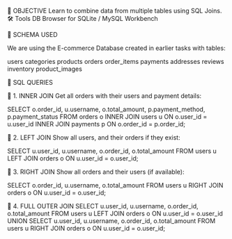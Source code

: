 
🎯 OBJECTIVE
Learn to combine data from multiple tables using SQL Joins.
🛠 Tools
DB Browser for SQLite / MySQL Workbench

📂 SCHEMA USED

We are using the E-commerce Database created in earlier tasks with tables:

users
categories
products
orders
order_items
payments
addresses
reviews
inventory
product_images

📝 SQL QUERIES

🔹 1. INNER JOIN
Get all orders with their users and payment details:

SELECT o.order_id, u.username, o.total_amount, p.payment_method, p.payment_status
FROM orders o
INNER JOIN users u ON o.user_id = u.user_id
INNER JOIN payments p ON o.order_id = p.order_id;

🔹 2. LEFT JOIN
Show all users, and their orders if they exist:

SELECT u.user_id, u.username, o.order_id, o.total_amount
FROM users u
LEFT JOIN orders o ON u.user_id = o.user_id;

🔹 3. RIGHT JOIN
Show all orders and their users (if available):

SELECT o.order_id, u.username, o.total_amount
FROM users u
RIGHT JOIN orders o ON u.user_id = o.user_id;

🔹 4. FULL OUTER JOIN
SELECT u.user_id, u.username, o.order_id, o.total_amount
FROM users u
LEFT JOIN orders o ON u.user_id = o.user_id
UNION
SELECT u.user_id, u.username, o.order_id, o.total_amount
FROM users u
RIGHT JOIN orders o ON u.user_id = o.user_id;
